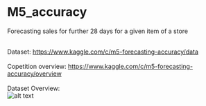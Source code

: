 # M5_accuracy

Forecasting sales for further 28 days for a given item of a store

<br>Dataset: https://www.kaggle.com/c/m5-forecasting-accuracy/data</br>
<br>Copetition overview: https://www.kaggle.com/c/m5-forecasting-accuracy/overview</br>
<br>Dataset Overview:</br>
![alt text](https://github.com/Deshram/M5_accuracy/blob/main/screenshots/Dataset_overview.jpg)

